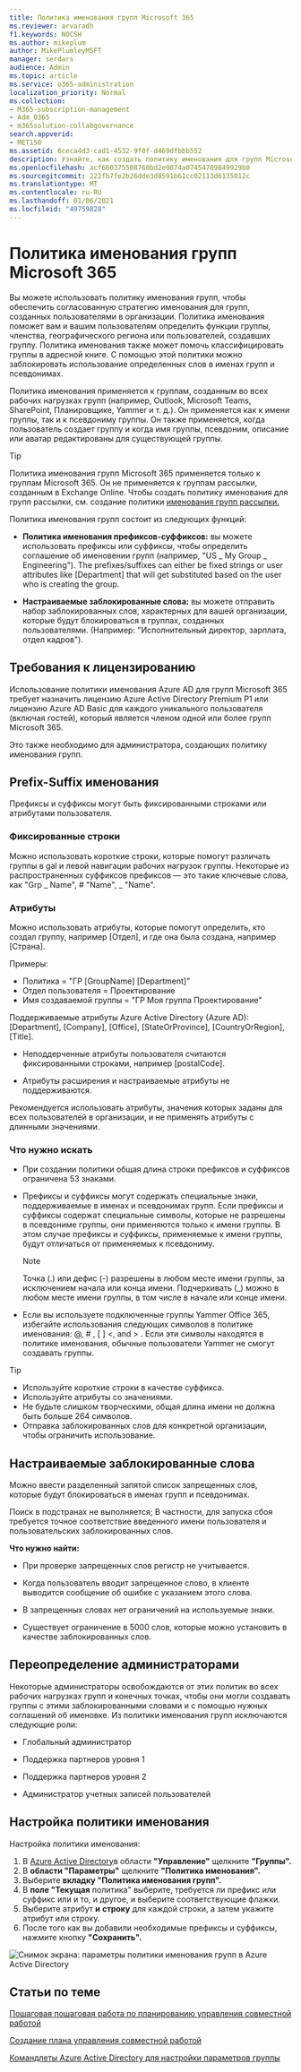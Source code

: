 ```yaml
---
title: Политика именования групп Microsoft 365
ms.reviewer: arvaradh
f1.keywords: NOCSH
ms.author: mikeplum
author: MikePlumleyMSFT
manager: serdars
audience: Admin
ms.topic: article
ms.service: o365-administration
localization_priority: Normal
ms.collection:
- M365-subscription-management
- Adm_O365
- m365solution-collabgovernance
search.appverid:
- MET150
ms.assetid: 6ceca4d3-cad1-4532-9f0f-d469dfbbb552
description: Узнайте, как создать политику именования для групп Microsoft 365.
ms.openlocfilehash: acf660375508760bd2e9874a07454709849929b0
ms.sourcegitcommit: 222fb7fe2b26dde3d8591b61cc02113d6135012c
ms.translationtype: MT
ms.contentlocale: ru-RU
ms.lasthandoff: 01/06/2021
ms.locfileid: "49759828"
---
```

# <a name="microsoft-365-groups-naming-policy"></a>Политика именования групп Microsoft 365

Вы можете использовать политику именования групп, чтобы обеспечить согласованную стратегию именования для групп, созданных пользователями в организации. Политика именования поможет вам и вашим пользователям определить функции группы, членства, географического региона или пользователей, создавших группу. Политика именования также может помочь классифицировать группы в адресной книге. С помощью этой политики можно заблокировать использование определенных слов в именах групп и псевдонимах.

Политика именования применяется к группам, созданным во всех рабочих нагрузках групп (например, Outlook, Microsoft Teams, SharePoint, Планировщике, Yammer и т. д.). Он применяется как к имени группы, так и к псевдониму группы. Он также применяется, когда пользователь создает группу и когда имя группы, псевдоним, описание или аватар редактированы для существующей группы.

> [!TIP]
> Политика именования групп Microsoft 365 применяется только к группам Microsoft 365. Он не применяется к группам рассылки, созданным в Exchange Online. Чтобы создать политику именования для групп рассылки, см. создание политики [именования групп рассылки.](https://docs.microsoft.com/exchange/recipients-in-exchange-online/manage-distribution-groups/create-group-naming-policy)

Политика именования групп состоит из следующих функций:

- **Политика именования префиксов-суффиксов:** вы можете использовать префиксы или суффиксы, чтобы определить соглашение об именовении групп (например, "US \_ My Group \_ Engineering"). The prefixes/suffixes can either be fixed strings or user attributes like [Department] that will get substituted based on the user who is creating the group.

- **Настраиваемые заблокированные слова:** вы можете отправить набор заблокированных слов, характерных для вашей организации, которые будут блокироваться в группах, созданных пользователями. (Например: "Исполнительный директор, зарплата, отдел кадров").

## <a name="licensing-requirements"></a>Требования к лицензированию

Использование политики именования Azure AD для групп Microsoft 365 требует назначить лицензию Azure Active Directory Premium P1 или лицензию Azure AD Basic для каждого уникального пользователя (включая гостей), который является членом одной или более групп Microsoft 365.

Это также необходимо для администратора, создающих политику именования групп.

## <a name="prefix-suffix-naming-policy"></a>Prefix-Suffix именования

Префиксы и суффиксы могут быть фиксированными строками или атрибутами пользователя.

### <a name="fixed-strings"></a>Фиксированные строки

Можно использовать короткие строки, которые помогут различать группы в gal и левой навигации рабочих нагрузок группы. Некоторые из распространенных суффиксов префиксов — это такие ключевые слова, как "Grp \_ Name", \# "Name", \_ "Name".

### <a name="attributes"></a>Атрибуты

Можно использовать атрибуты, которые помогут определить, кто создал группу, например [Отдел], и где она была создана, например [Страна].

Примеры:

- Политика = "ГР [GroupName] [Department]"
- Отдел пользователя = Проектирование
- Имя создаваемой группы = "ГР Моя группа Проектирование"

Поддерживаемые атрибуты Azure Active Directory (Azure AD): [Department], [Company], [Office], [StateOrProvince], [CountryOrRegion], [Title].

- Неподдерченные атрибуты пользователя считаются фиксированными строками, например [postalCode].

- Атрибуты расширения и настраиваемые атрибуты не поддерживаются.

Рекомендуется использовать атрибуты, значения которых заданы для всех пользователей в организации, и не применять атрибуты с длинными значениями.

### <a name="things-to-look-out-for"></a>Что нужно искать

- При создании политики общая длина строки префиксов и суффиксов ограничена 53 знаками.

- Префиксы и суффиксы могут содержать специальные знаки, поддерживаемые в именах и псевдонимах групп. Если префиксы и суффиксы содержат специальные символы, которые не разрешены в псевдониме группы, они применяются только к имени группы. В этом случае префиксы и суффиксы, применяемые к имени группы, будут отличаться от применяемых к псевдониму.

  > [!NOTE]
  > Точка (.) или дефис (-) разрешены в любом месте имени группы, за исключением начала или конца имени. Подчеркивать (_) можно в любом месте имени группы, в том числе в начале или конце имени.

- Если вы используете подключенные группы Yammer Office 365, избегайте использования следующих символов в политике именования: @, \# , \[ \] \<, and \> . Если эти символы находятся в политике именования, обычные пользователи Yammer не смогут создавать группы.

> [!Tip]
> - Используйте короткие строки в качестве суффикса.
> - Используйте атрибуты со значениями.
> - Не будьте слишком творческими, общая длина имени не должна быть больше 264 символов.
> - Отправка заблокированных слов для конкретной организации, чтобы ограничить использование.

## <a name="custom-blocked-words"></a>Настраиваемые заблокированные слова

Можно ввести разделенный запятой список запрещенных слов, которые будут блокироваться в именах групп и псевдонимах.

Поиск в подстранах не выполняется; В частности, для запуска сбоя требуется точное соответствие введенного имени пользователя и пользовательских заблокированных слов.

**Что нужно найти:**

- При проверке запрещенных слов регистр не учитывается.

- Когда пользователь вводит запрещенное слово, в клиенте выводится сообщение об ошибке с указанием этого слова.

- В запрещенных словах нет ограничений на используемые знаки.

- Существует ограничение в 5000 слов, которые можно установить в качестве заблокированных слов.

## <a name="admin-override"></a>Переопределение администраторами

Некоторые администраторы освобождаются от этих политик во всех рабочих нагрузках групп и конечных точках, чтобы они могли создавать группы с этими заблокированными словами и с помощью нужных соглашений об именовке. Из политики именования групп исключаются следующие роли:

- Глобальный администратор

- Поддержка партнеров уровня 1

- Поддержка партнеров уровня 2

- Администратор учетных записей пользователей

## <a name="how-to-set-up-the-naming-policy"></a>Настройка политики именования

Настройка политики именования:

1. В [Azure Active Directory](https://aad.portal.azure.com)в области **"Управление"** щелкните **"Группы".**
2. В **области "Параметры"** щелкните **"Политика именования".**
3. Выберите **вкладку "Политика именования групп".**
4. В **поле "Текущая** политика" выберите, требуется ли префикс или суффикс или и то, и другое, и выберите соответствующие флажки.
5. Выберите атрибут **и** **строку** для каждой строки, а затем укажите атрибут или строку.
6. После того как вы добавили необходимые префиксы и суффиксы, нажмите кнопку **"Сохранить".**

![Снимок экрана: параметры политики именования групп в Azure Active Directory](../media/groups-naming-policy-azure.png)

## <a name="related-topics"></a>Статьи по теме

[Пошаговая пошаговая работа по планированию управления совместной работой](collaboration-governance-overview.md#collaboration-governance-planning-step-by-step)

[Создание плана управления совместной работой](collaboration-governance-first.md)

[Командлеты Azure Active Directory для настройки параметров группы](https://go.microsoft.com/fwlink/?linkid=868341)
